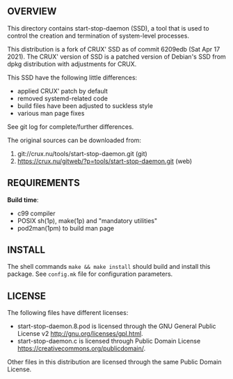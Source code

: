 OVERVIEW
--------
This directory contains start-stop-daemon (SSD), a tool that is used to control
the creation and termination of system-level processes.

This distribution is a fork of CRUX' SSD as of commit 6209edb (Sat Apr 17
2021).  The CRUX' version of SSD is a patched version of Debian's SSD from dpkg
distribution with adjustments for CRUX.

This SSD have the following little differences:
- applied CRUX' patch by default
- removed systemd-related code
- build files have been adjusted to suckless style
- various man page fixes

See git log for complete/further differences.

The original sources can be downloaded from:
1. git://crux.nu/tools/start-stop-daemon.git              (git)
2. https://crux.nu/gitweb/?p=tools/start-stop-daemon.git  (web)


REQUIREMENTS
------------
**Build time**:
- c99 compiler
- POSIX sh(1p), make(1p) and "mandatory utilities"
- pod2man(1pm) to build man page


INSTALL
-------
The shell commands `make && make install` should build and install this
package.  See `config.mk` file for configuration parameters.


LICENSE
-------
The following files have different licenses:

- start-stop-daemon.8.pod is licensed through the GNU General Public License v2
  <http://gnu.org/licenses/gpl.html>.
- start-stop-daemon.c is licensed through Public Domain License
  <https://creativecommons.org/publicdomain/>.

Other files in this distribution are licensed through the same Public Domain
License.
